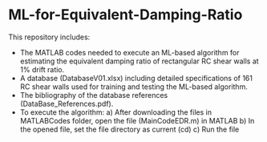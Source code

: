 # ML-for-Equivalent-Damping-Ratio
This repository includes: 
- The MATLAB codes needed to execute an ML-based algorithm for estimating the equivalent damping ratio of rectangular RC shear walls at 1% drift ratio. 
- A database (DatabaseV01.xlsx) including detailed specifications of 161 RC shear walls used for training and testing the ML-based algorithm.
- The bibliography of the database references (DataBase_References.pdf).
- To execute the algorithm: a) After downloading the files in MATLABCodes folder, open the file (MainCodeEDR.m) in MATLAB b) In the opened file, set the file directory as current (cd) c) Run the file  
